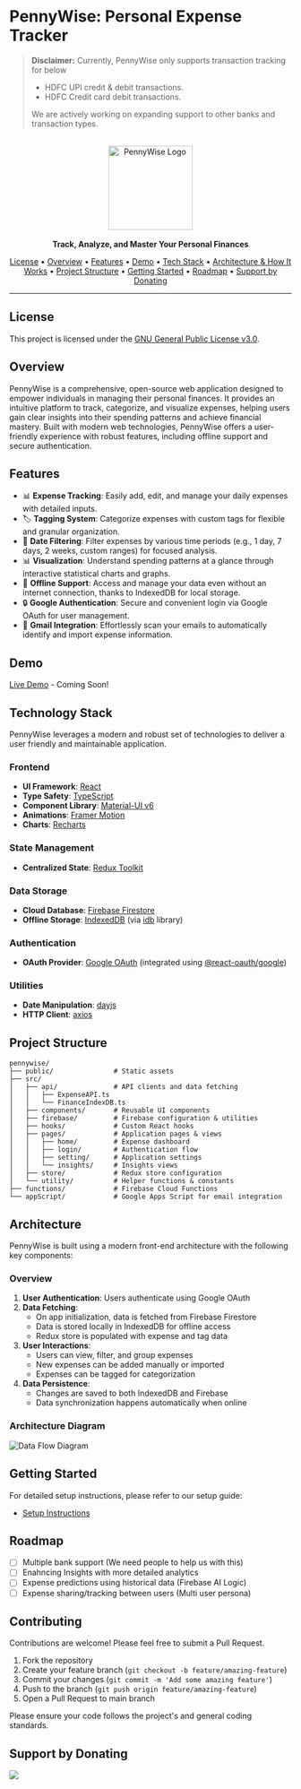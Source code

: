 # PennyWise: Personal Expense Tracker

> **Disclaimer:** Currently, PennyWise only supports transaction tracking for below
> * HDFC UPI credit & debit transactions.
> * HDFC Credit card debit transactions.
>
> We are actively working on expanding support to other banks and transaction types.

<div align="center">
  <br/>
  <img src="public/logo.png" alt="PennyWise Logo" width="150px" />
  <br />
  <br />
  <strong>Track, Analyze, and Master Your Personal Finances</strong>
</div>

<p align="center">
  <a href="#license">License</a> •
  <a href="#overview">Overview</a> •
  <a href="#features">Features</a> •
  <a href="#demo">Demo</a> •
  <a href="#technology-stack">Tech Stack</a> •
  <a href="#architecture-how-it-works">Architecture & How It Works</a> •
  <a href="#project-structure">Project Structure</a> •
  <a href="#getting-started">Getting Started</a> •
  <a href="#roadmap">Roadmap</a> •
  <a href="#support-by-donating">Support by Donating</a> 
</p>

---

## License

This project is licensed under the [GNU General Public License v3.0](LICENSE).


## Overview

PennyWise is a comprehensive, open-source web application designed to empower individuals in managing their personal finances. It provides an intuitive platform to track, categorize, and visualize expenses, helping users gain clear insights into their spending patterns and achieve financial mastery. Built with modern web technologies, PennyWise offers a user-friendly experience with robust features, including offline support and secure authentication.

## Features

* 📊 **Expense Tracking**: Easily add, edit, and manage your daily expenses with detailed inputs.
* 🏷️ **Tagging System**: Categorize expenses with custom tags for flexible and granular organization.
* 📅 **Date Filtering**: Filter expenses by various time periods (e.g., 1 day, 7 days, 2 weeks, custom ranges) for focused analysis.
* 📊 **Visualization**: Understand spending patterns at a glance through interactive statistical charts and graphs.
* 🔄 **Offline Support**: Access and manage your data even without an internet connection, thanks to IndexedDB for local storage.
* 🔒 **Google Authentication**: Secure and convenient login via Google OAuth for user management.
* 📧 **Gmail Integration**: Effortlessly scan your emails to automatically identify and import expense information.

## Demo

[Live Demo](#) - Coming Soon!


## Technology Stack

PennyWise leverages a modern and robust set of technologies to deliver a user friendly and maintainable application.

### Frontend
* **UI Framework**: [React](https://reactjs.org/)
* **Type Safety**: [TypeScript](https://www.typescriptlang.org/)
* **Component Library**: [Material-UI v6](https://mui.com/)
* **Animations**: [Framer Motion](https://www.framer.com/motion/)
* **Charts**: [Recharts](https://recharts.org/en-US/)

### State Management
* **Centralized State**: [Redux Toolkit](https://redux-toolkit.js.org/)

### Data Storage
* **Cloud Database**: [Firebase Firestore](https://firebase.google.com/docs/firestore)
* **Offline Storage**: [IndexedDB](https://developer.mozilla.org/en-US/docs/Web/API/IndexedDB_API) (via [idb](https://www.npmjs.com/package/idb) library)

### Authentication
* **OAuth Provider**: [Google OAuth](https://developers.google.com/identity/protocols/oauth2) (integrated using [@react-oauth/google](https://www.npmjs.com/package/@react-oauth/google))

### Utilities
* **Date Manipulation**: [dayjs](https://day.js.org/)
* **HTTP Client**: [axios](https://axios-http.com/)


## Project Structure

```
pennywise/
├── public/               # Static assets
├── src/
│   ├── api/              # API clients and data fetching
│   │   ├── ExpenseAPI.ts
│   │   └── FinanceIndexDB.ts
│   ├── components/       # Reusable UI components
│   ├── firebase/         # Firebase configuration & utilities
│   ├── hooks/            # Custom React hooks
│   ├── pages/            # Application pages & views
│   │   ├── home/         # Expense dashboard
│   │   ├── login/        # Authentication flow
│   │   ├── setting/      # Application settings
│   │   └── insights/     # Insights views
│   ├── store/            # Redux store configuration
│   └── utility/          # Helper functions & constants
├── functions/            # Firebase Cloud Functions
└── appScript/            # Google Apps Script for email integration
```

## Architecture

PennyWise is built using a modern front-end architecture with the following key components:


### Overview

1. **User Authentication**: Users authenticate using Google OAuth
2. **Data Fetching**:
   - On app initialization, data is fetched from Firebase Firestore
   - Data is stored locally in IndexedDB for offline access
   - Redux store is populated with expense and tag data
3. **User Interactions**:
   - Users can view, filter, and group expenses
   - New expenses can be added manually or imported
   - Expenses can be tagged for categorization
4. **Data Persistence**:
   - Changes are saved to both IndexedDB and Firebase
   - Data synchronization happens automatically when online

### Architecture Diagram
![Data Flow Diagram](public/docs/dataflow.svg)

## Getting Started

For detailed setup instructions, please refer to our setup guide:
- [Setup Instructions](./public/docs/setup.md)


## Roadmap

- [ ] Multiple bank support (We need people to help us with this)
- [ ] Enahncing Insights with more detailed analytics
- [ ] Expense predictions using historical data (Firebase AI Logic)
- [ ] Expense sharing/tracking between users (Multi user persona)

## Contributing

Contributions are welcome! Please feel free to submit a Pull Request.

1. Fork the repository
2. Create your feature branch (`git checkout -b feature/amazing-feature`)
3. Commit your changes (`git commit -m 'Add some amazing feature'`)
4. Push to the branch (`git push origin feature/amazing-feature`)
5. Open a Pull Request to main branch

Please ensure your code follows the project's and general coding standards.


## Support by Donating
<a href="https://www.buymeacoffee.com/arcticfoxrc"><img src="https://img.buymeacoffee.com/button-api/?text=Buy%20me%20a%20coffee&emoji=&slug=arcticfoxrc&button_colour=5F7FFF&font_colour=ffffff&font_family=Lato&outline_colour=000000&coffee_colour=FFDD00" /></a>
